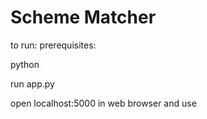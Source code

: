 # Scheme Matcher
to run:
prerequisites:

  python

run app.py

open localhost:5000 in web browser and use

